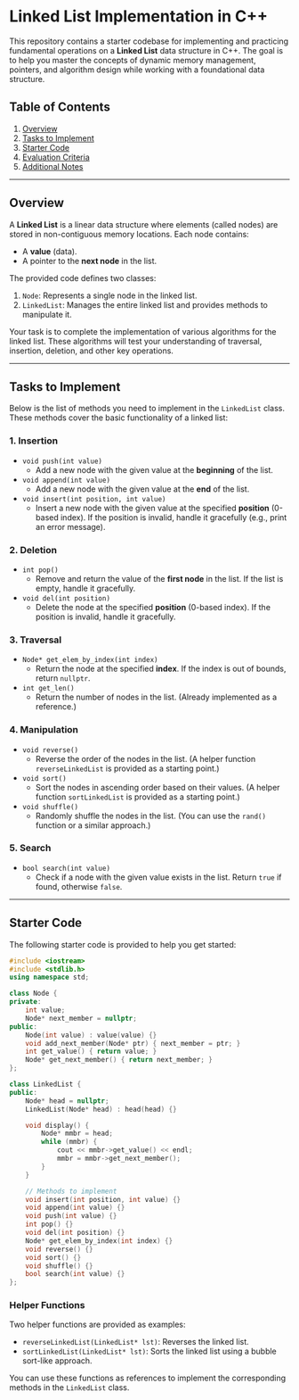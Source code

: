 # Linked List Implementation in C++

This repository contains a starter codebase for implementing and practicing fundamental operations on a **Linked List** data structure in C++. The goal is to help you master the concepts of dynamic memory management, pointers, and algorithm design while working with a foundational data structure.

## Table of Contents
1. [Overview](#overview)
2. [Tasks to Implement](#tasks-to-implement)
3. [Starter Code](#starter-code)
4. [Evaluation Criteria](#evaluation-criteria)
5. [Additional Notes](#additional-notes)

---

## Overview

A **Linked List** is a linear data structure where elements (called nodes) are stored in non-contiguous memory locations. Each node contains:
- A **value** (data).
- A pointer to the **next node** in the list.

The provided code defines two classes:
1. `Node`: Represents a single node in the linked list.
2. `LinkedList`: Manages the entire linked list and provides methods to manipulate it.

Your task is to complete the implementation of various algorithms for the linked list. These algorithms will test your understanding of traversal, insertion, deletion, and other key operations.

---

## Tasks to Implement

Below is the list of methods you need to implement in the `LinkedList` class. These methods cover the basic functionality of a linked list:

### 1. **Insertion**
- `void push(int value)`
  - Add a new node with the given value at the **beginning** of the list.
- `void append(int value)`
  - Add a new node with the given value at the **end** of the list.
- `void insert(int position, int value)`
  - Insert a new node with the given value at the specified **position** (0-based index). If the position is invalid, handle it gracefully (e.g., print an error message).

### 2. **Deletion**
- `int pop()`
  - Remove and return the value of the **first node** in the list. If the list is empty, handle it gracefully.
- `void del(int position)`
  - Delete the node at the specified **position** (0-based index). If the position is invalid, handle it gracefully.

### 3. **Traversal**
- `Node* get_elem_by_index(int index)`
  - Return the node at the specified **index**. If the index is out of bounds, return `nullptr`.
- `int get_len()`
  - Return the number of nodes in the list. (Already implemented as a reference.)

### 4. **Manipulation**
- `void reverse()`
  - Reverse the order of the nodes in the list. (A helper function `reverseLinkedList` is provided as a starting point.)
- `void sort()`
  - Sort the nodes in ascending order based on their values. (A helper function `sortLinkedList` is provided as a starting point.)
- `void shuffle()`
  - Randomly shuffle the nodes in the list. (You can use the `rand()` function or a similar approach.)

### 5. **Search**
- `bool search(int value)`
  - Check if a node with the given value exists in the list. Return `true` if found, otherwise `false`.

---

## Starter Code

The following starter code is provided to help you get started:

```c++
#include <iostream>
#include <stdlib.h>
using namespace std;

class Node {
private:
    int value;
    Node* next_member = nullptr;
public:
    Node(int value) : value(value) {}
    void add_next_member(Node* ptr) { next_member = ptr; }
    int get_value() { return value; }
    Node* get_next_member() { return next_member; }
};

class LinkedList {
public:
    Node* head = nullptr;
    LinkedList(Node* head) : head(head) {}

    void display() {
        Node* mmbr = head;
        while (mmbr) {
            cout << mmbr->get_value() << endl;
            mmbr = mmbr->get_next_member();
        }
    }

    // Methods to implement
    void insert(int position, int value) {}
    void append(int value) {}
    void push(int value) {}
    int pop() {}
    void del(int position) {}
    Node* get_elem_by_index(int index) {}
    void reverse() {}
    void sort() {}
    void shuffle() {}
    bool search(int value) {}
};
```

### Helper Functions
Two helper functions are provided as examples:
- `reverseLinkedList(LinkedList* lst)`: Reverses the linked list.
- `sortLinkedList(LinkedList* lst)`: Sorts the linked list using a bubble sort-like approach.

You can use these functions as references to implement the corresponding methods in the `LinkedList` class.


